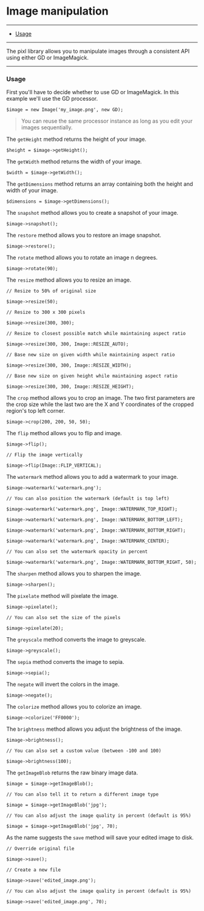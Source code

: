 # Image manipulation

--------------------------------------------------------

* [Usage](#usage)

--------------------------------------------------------

The pixl library allows you to manipulate images through a consistent API using either GD or ImageMagick.

--------------------------------------------------------

<a id="usage"></a>

### Usage

First you'll have to decide whether to use GD or ImageMagick. In this example we'll use the GD processor.

	$image = new Image('my_image.png', new GD);

> You can reuse the same processor instance as long as you edit your images sequentially.

The `getHeight` method returns the height of your image.

	$height = $image->getHeight();

The `getWidth` method returns the width of your image.

	$width = $image->getWidth();

The `getDimensions` method returns an array containing both the height and width of your image.

	$dimensions = $image->getDimensions();

The `snapshot` method allows you to create a snapshot of your image.

	$image->snapshot();

The `restore` method allows you to restore an image snapshot.

	$image->restore();

The `rotate` method allows you to rotate an image n degrees.

	$image->rotate(90);

The `resize` method allows you to resize an image.

	// Resize to 50% of original size

	$image->resize(50);

	// Resize to 300 x 300 pixels

	$image->resize(300, 300);

	// Resize to closest possible match while maintaining aspect ratio

	$image->resize(300, 300, Image::RESIZE_AUTO);

	// Base new size on given width while maintaining aspect ratio

	$image->resize(300, 300, Image::RESIZE_WIDTH);

	// Base new size on given height while maintaining aspect ratio

	$image->resize(300, 300, Image::RESIZE_HEIGHT);

The `crop` method allows you to crop an image. The two first parameters are the crop size while the last two are the X and Y coordinates of the cropped region's top left corner.

	$image->crop(200, 200, 50, 50);

The `flip` method allows you to flip and image.

	$image->flip();

	// Flip the image vertically

	$image->flip(Image::FLIP_VERTICAL);

The `watermark` method allows you to add a watermark to your image.

	$image->watermark('watermark.png');

	// You can also position the watermark (default is top left)

	$image->watermark('watermark.png', Image::WATERMARK_TOP_RIGHT);

	$image->watermark('watermark.png', Image::WATERMARK_BOTTOM_LEFT);

	$image->watermark('watermark.png', Image::WATERMARK_BOTTOM_RIGHT);

	$image->watermark('watermark.png', Image::WATERMARK_CENTER);

	// You can also set the watermark opacity in percent

	$image->watermark('watermark.png', Image::WATERMARK_BOTTOM_RIGHT, 50);

The `sharpen` method allows you to sharpen the image.

	$image->sharpen();

The `pixelate` method will pixelate the image.

	$image->pixelate();

	// You can also set the size of the pixels

	$image->pixelate(20);

The `greyscale` method converts the image to greyscale.

	$image->greyscale();

The `sepia` method converts the image to sepia.

	$image->sepia();

The `negate` will invert the colors in the image.

	$image->negate();

The `colorize` method allows you to colorize an image.

	$image->colorize('FF0000');

The `brightness` method allows you adjust the brightness of the image.

	$image->brightness();

	// You can also set a custom value (between -100 and 100)

	$image->brightness(100);

The `getImageBlob` returns the raw binary image data.

	$image = $image->getImageBlob();

	// You can also tell it to return a different image type

	$image = $image->getImageBlob('jpg');

	// You can also adjust the image quality in percent (default is 95%)

	$image = $image->getImageBlob('jpg', 70);

As the name suggests the `save` method will save your edited image to disk.

	// Override original file

	$image->save();

	// Create a new file

	$image->save('edited_image.png');

	// You can also adjust the image quality in percent (default is 95%)

	$image->save('edited_image.png', 70);
